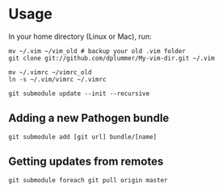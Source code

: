 # Usage

In your home directory (Linux or Mac), run:

```
mv ~/.vim ~/vim_old # backup your old .vim folder
git clone git://github.com/dplummer/My-vim-dir.git ~/.vim

mv ~/.vimrc ~/vimrc_old
ln -s ~/.vim/vimrc ~/.vimrc

git submodule update --init --recursive
```

## Adding a new Pathogen bundle

```
git submodule add [git url] bundle/[name]
```

## Getting updates from remotes

```
git submodule foreach git pull origin master
```
